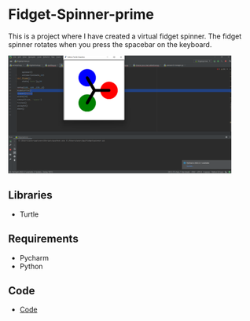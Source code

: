 # Fidget-Spinner-prime
This is a project where I have created a virtual fidget spinner. The fidget spinner rotates when you press the spacebar on the keyboard.






 <img src="data/fidgetspinner.png" height="240" >


## Libraries
* Turtle



## Requirements
* Pycharm
* Python

## Code 

* [Code](code/fidgetspinner.py)















